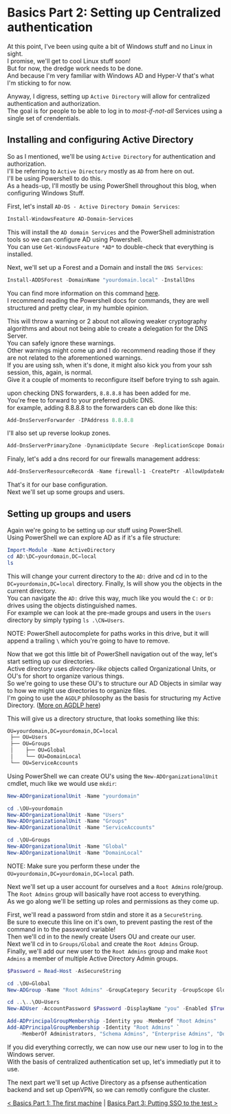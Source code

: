 # Basics Part 2: Setting up Centralized authentication

At this point, I've been using quite a bit of Windows stuff and no Linux in sight.  
I promise, we'll get to cool Linux stuff soon!  
But for now, the dredge work needs to be done.  
And because I'm very familiar with Windows AD and Hyper-V that's what I'm sticking to for now.  

Anyway, I digress, setting up `Active Directory` will allow for centralized authentication and authorization.  
The goal is for people to be able to log in to *most-if-not-all* Services using a single set of crendentials.  

## Installing and configuring Active Directory

So as I mentioned, we'll be using `Active Directory` for authentication and authorization.  
I'll be referring to `Active Directory` mostly as `AD` from here on out.  
I'll be using Powershell to do this.  
As a heads-up, I'll mostly be using PowerShell throughout this blog, when configuring Windows Stuff.  

First, let's install `AD-DS - Active Directory Domain Services`:  

```PowerShell
Install-WindowsFeature AD-Domain-Services
```

This will install the `AD domain Services` and the PowerShell administration tools so we can configure AD using Powershell.  
You can use `Get-WindowsFeature *AD*` to double-check that everything is installed.  

Next, we'll set up a Forest and a Domain and install the `DNS Services`:  

```Powershell
Install-ADDSForest -DomainName "yourdomain.local" -InstallDns
```

You can find more information on this command [here](https://docs.microsoft.com/en-us/powershell/module/addsdeployment/install-addsforest?view=win10-ps).  
I recommend reading the Powershell docs for commands, they are well structured and pretty clear, in my humble opinion.  

This will throw a warning or 2 about not allowing weaker cryptography algorithms and about not being able to create a delegation for the DNS Server.  
You can safely ignore these warnings.  
Other warnings might come up and I do recommend reading those if they are not related to the aforementioned warnings.  
If you are using ssh, when it's done, it might also kick you from your ssh session, this, again, is normal.  
Give it a couple of moments to reconfigure itself before trying to ssh again.  

upon checking DNS forwarders, `8.8.8.8` has been added for me.  
You're free to forward to your preferred public DNS.  
for example, adding 8.8.8.8 to the forwarders can eb done like this:

```Powershell
Add-DnsServerForwarder -IPAddress 8.8.8.8
```

I'll also set up reverse lookup zones.  

```Powershell
Add-DnsServerPrimaryZone -DynamicUpdate Secure -ReplicationScope Domain -NetworkId 172.16.0.0/16
```

Finaly, let's add a dns record for our firewalls management address:

```Powershell
Add-DnsServerResourceRecordA -Name firewall-1 -CreatePtr -AllowUpdateAny -IPv4Address 172.16.1.254 -ZoneName ServerCademy.local
```

That's it for our base configuration.  
Next we'll set up some groups and users.  

## Setting up groups and users

Again we're going to be setting up our stuff using PowerShell.  
Using PowerShell we can explore AD as if it's a file structure:  

```Powershell
Import-Module -Name ActiveDirectory
cd AD:\DC=yourdomain,DC=local
ls
```

This will change your current directory to the `AD:` drive and cd in to the `DC=yourdomain,DC=local` directory.
Finally, ls will show you the objects in the current directory.  
You can navigate the `AD:` drive this way, much like you would the `C:` or `D:` drives using the objects distinguished names.  
For example we can look at the pre-made groups and users in the `Users` directory by simply typing `ls .\CN=Users`.  

NOTE: PowerShell autocomplete for paths works in this drive, but it will append a trailing `\` which you're going to have to remove.  

Now that we got this little bit of PowerShell navigation out of the way, let's start setting up our directories.  
Active directory uses *directory-like* objects called Organizational Units, or OU's for short to organize various things.  
So we're going to use these OU's to structure our AD Objects in similar way to how we might use directories to organize files.  
I'm going to use the `AGDLP` philosophy as the basis for structuring my Active Directory. ([More on AGDLP here](https://en.wikipedia.org/wiki/AGDLP))  

This will give us a directory structure, that looks something like this:  

```txt
OU=yourdomain,DC=yourdomain,DC=local
 ├── OU=Users
 ├── OU=Groups
 │    ├── OU=Global
 │    └── OU=DomainLocal
 └── OU=ServiceAccounts
```

Using PowerShell we can create OU's using the `New-ADOrganizationalUnit` cmdlet, much like we would use `mkdir`:  

```Powershell
New-ADOrganizationalUnit -Name "yourdomain"

cd .\OU=yourdomain
New-ADOrganizationalUnit -Name "Users"
New-ADOrganizationalUnit -Name "Groups"
New-ADOrganizationalUnit -Name "ServiceAccounts"

cd .\OU=Groups
New-ADOrganizationalUnit -Name "Global"
New-ADOrganizationalUnit -Name "DomainLocal"
```

NOTE: Make sure you perform these under the `OU=yourdomain,DC=yourdomain,DC=local` path.  

Next we'll set up a user account for ourselves and a `Root Admins` role/group.  
The `Root Admins` group will basically have root access to everything.  
As we go along we'll be setting up roles and permissions as they come up.  

First, we'll read a password from stdin and store it as a `SecureString`.  
Be sure to execute this line on it's own, to prevent pasting the rest of the command in to the password variable!  
Then we'll cd in to the newly create Users OU and create our user.  
Next we'll cd in to `Groups/Global` and create the `Root Admins` Group.  
Finally, we'll add our new user to the `Root Admins` group and make `Root Admins` a member of multiple Active Directory Admin groups.  

```Powershell
$Password = Read-Host -AsSecureString

cd .\OU=Global
New-ADGroup -Name "Root Admins" -GroupCategory Security -GroupScope Global

cd ..\..\OU=Users
New-ADUser -AccountPassword $Password -DisplayName "you" -Enabled $True -Name "you" -PasswordNeverExpires $True --SamAccountName "you"

Add-ADPrincipalGroupMembership -Identity you -MemberOf "Root Admins"
Add-ADPrincipalGroupMembership -Identity "Root Admins" `
    -MemberOf Administrators, "Schema Admins", "Enterprise Admins", "Domain Admins", "Group Policy Creator Owners"
```

If you did everything correctly, we can now use our new user to log in to the Windows server.  
With the basis of centralized authentication set up, let's immediatly put it to use.  

The next part we'll set up Active Directory as a pfsense authentication backend and set up OpenVPN, so we can remotly configure the cluster.  

[< Basics Part 1: The first machine](/basics/part_1.md) | [Basics Part 3: Putting SSO to the test >](/basics/part_3.md)

